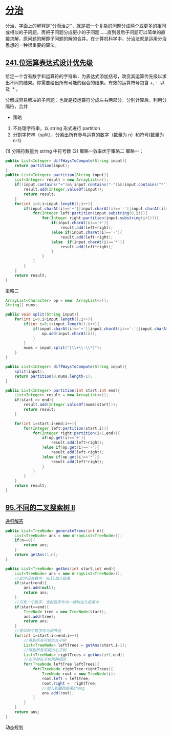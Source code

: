 # [分治](https://blog.csdn.net/qq_21515253/article/details/96216125)

分治，字面上的解释是“分而治之”，就是把一个复杂的问题分成两个或更多的相同或相似的子问题，再把子问题分成更小的子问题……直到最后子问题可以简单的直接求解，原问题的解即子问题的解的合并。在计算机科学中，分治法就是运用分治思想的一种很重要的算法。

## [241.位运算表达式设计优先级](https://leetcode-cn.com/problems/different-ways-to-add-parentheses)

给定一个含有数字和运算符的字符串，为表达式添加括号，改变其运算优先级以求出不同的结果。你需要给出所有可能的组合的结果。有效的运算符号包含 +, -  以及  \* 。

分解成容易解决的子问题：也就是按运算符分成左右两部分，分别计算后，利用分隔符，合并

- 策略

1. 不处理字符串，以 string 形式进行 partition
2. 分割字符串（split），分离出所有参与运算的数字（数量为 n）和符号(数量为 n-1)

(1) 分隔符数量为 string 中符号数
(2) 策略一效率优于策略二
策略一：

```java
public List<Integer> diffWaysToCompute(String input){
    return partition(input);
}
public List<Integer> partition(String input){
    List<Integer> result = new ArrayList<>();
    if(!input.contains("+")&&!input.contains("-")&&!input.contains("*")){
        result.add(Integer.valueOf(input));
        return result;
    }
    for(int i=0;i<input.length();i++){
        if(input.charAt(i)=='+'||input.charAt(i)=='-'||input.charAt(i)=='*'){
            for(Integer left:partition(input.substring(0,i))){
                for(Integer right:partition(input.substring(i+1))){
                    if(input.charAt(i)=='+'){
                        result.add(left+right);
                    }else if(input.charAt(i)=='-'){
                        result.add(left-right);
                    }else  if(input.charAt(i)=='*'){
                        result.add(left*right);
                    }
                }
            }
        }
    }
    return result;
}
```

策略二

```java
ArrayList<Character> op = new  ArrayList<>();
String[] nums;

public void split(String input){
    for(int i=0;i<input.length();i++){
        if(int i=0;i<input.length();i++){
            if(input.charAt(i)=='+'||input.charAt(i)=='-'||input.charAt(i)=='*'){
                op.add(input.charAt(i));
            }
        }
        nums = input.split("[\\+\\-\\*]");
    }
}

public List<Integer> diffWaysToCompute(String input){
    split(input);
    return partition(0,nums.length-1);
}

public List<Integer> partition(int start,int end){
    List<Integer> result = new ArrayList<>();
    if(start == end){
        result.add(Integer.valueOf(nums[start]));
        return result;
    }

    for(int i=start;i<end;i++){
        for(Integer left:partition(start,i)){
            for(Integer right:partition(i+1,end)){
                if(op.get(i)=='+'){
                    result.add(left+right);
                }else if(op.get(i)=='-'){
                    result.add(left-right);
                }else if(op.get(i)=='*'){
                    result.add(left*right);
                }
            }
        }
    }
    return result;
}
```

## [95.不同的二叉搜索树 II](https://leetcode-cn.com/problems/unique-binary-search-trees-ii/)

[递归解答](https://leetcode-cn.com/problems/unique-binary-search-trees-ii/solution/xiang-xi-tong-su-de-si-lu-fen-xi-duo-jie-fa-by-2-7/)

```java
public List<TreeNode> generateTrees(int n){
    List<TreeNode> ans = new ArrayList<TreeNode>();
    if(n==0){
        return ans;
    }
    return getAns(1,n);
}

public List<TreeNode> getAns(int start,int end){
    List<TreeNode> ans = new ArrayList<TreeNode>();
    //此时没有数字，null加入结果
    if(start>end){
        ans.add(null);
        return ans;
    }
    //只有一个数字，当前数字作为一棵树加入结果中
    if(start==end){
        TreeNode tree = new TreeNode(start);
        ans.add(tree);
        return ans;
    }
    //尝试每个数字作为根节点
    for(int i=start;i<=end;i++){
        //得到所有可能的左子树
        List<TreeNode> leftTrees = getAns(start,i-1);
        //得到所有可能的右子树
        List<TreeNode> rightTrees = getAns(i+1,end);
        //左子树右子树两两组合
        for(TreeNode leftTree:leftTrees){
            for(TreeNode rightTree:rightTrees){
                TreeNode root = new TreeNode(i);
                root.left = leftTree;
                root.right =  rightTree;
                //加入到最终结果zhong
                ans.add(root);
            }
        }
    }
    return ans;
}
```

动态规划
